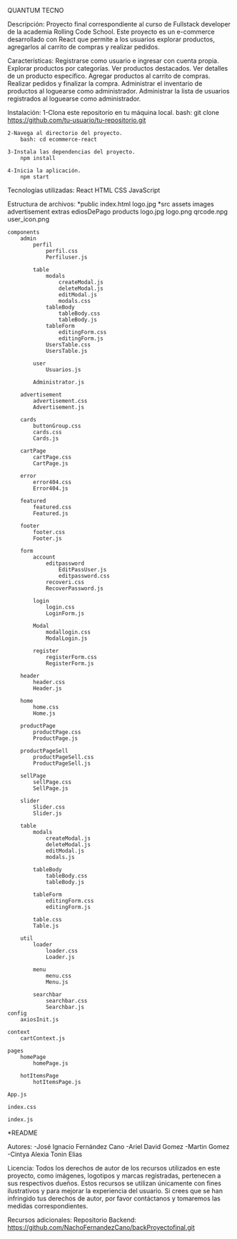QUANTUM TECNO

Descripción:
    Proyecto final correspondiente al curso de Fullstack developer de la academia Rolling Code School.
    Este proyecto es un e-commerce desarrollado con React que permite a los usuarios explorar productos, agregarlos al carrito de compras y realizar pedidos.

Características:
    Registrarse como usuario e ingresar con cuenta propia.
    Explorar productos por categorías.
    Ver productos destacados.
    Ver detalles de un producto específico.
    Agregar productos al carrito de compras.
    Realizar pedidos y finalizar la compra.
    Administrar el inventario de productos al loguearse como administrador.
    Administrar la lista de usuarios registrados al loguearse como administrador.

Instalación:
    1-Clona este repositorio en tu máquina local.
        bash: git clone https://github.com/tu-usuario/tu-repositorio.git

    2-Navega al directorio del proyecto.
        bash: cd ecommerce-react

    3-Instala las dependencias del proyecto.
        npm install

    4-Inicia la aplicación.
        npm start

Tecnologías utilizadas:
    React
    HTML
    CSS
    JavaScript

Estructura de archivos:
*public
    index.html
    logo.jpg
*src
    assets
        images
        advertisement
        extras
        ediosDePago
        products
        logo.jpg
        logo.png 
        qrcode.npg
        user_icon.png

    components
        admin
            perfil
                perfil.css
                Perfiluser.js

            table
                modals
                    createModal.js
                    deleteModal.js
                    editModal.js
                    modals.css
                tableBody
                    tableBody.css
                    tableBody.js
                tableForm
                    editingForm.css
                    editingForm.js
                UsersTable.css
                UsersTable.js

            user
                Usuarios.js

            Administrator.js

        advertisement
            advertisement.css
            Advertisement.js

        cards
            buttonGroup.css
            cards.css
            Cards.js

        cartPage
            cartPage.css
            CartPage.js

        error
            error404.css
            Error404.js

        featured
            featured.css
            Featured.js

        footer
            footer.css
            Footer.js

        form
            account
                editpassword
                    EditPassUser.js
                    editpassword.css
                recoveri.css
                RecoverPassword.js

            login
                login.css
                LoginForm.js

            Modal
                modallogin.css
                ModalLogin.js

            register
                registerForm.css
                RegisterForm.js

        header
            header.css
            Header.js

        home
            home.css
            Home.js

        productPage
            productPage.css
            ProductPage.js

        productPageSell
            productPageSell.css
            ProductPageSell.js

        sellPage
            sellPage.css
            SellPage.js

        slider
            Slider.css
            Slider.js

        table
            modals
                createModal.js
                deleteModal.js
                editModal.js
                modals.js

            tableBody
                tableBody.css
                tableBody.js

            tableForm
                editingForm.css
                editingForm.js

            table.css
            Table.js

        util
            loader
                loader.css
                Loader.js

            menu
                menu.css
                Menu.js

            searchbar
                searchbar.css
                Searchbar.js
    config
        axiosInit.js

    context
        cartContext.js

    pages
        homePage
            homePage.js

        hotItemsPage
            hotItemsPage.js

    App.js

    index.css

    index.js

*README

Autores:
    -José Ignacio Fernández Cano
    -Ariel David Gomez
    -Martin Gomez
    -Cintya Alexia Tonin Elias 

Licencia:
    Todos los derechos de autor de los recursos utilizados en este proyecto, como imágenes, logotipos y marcas registradas, pertenecen a sus respectivos dueños. Estos recursos se utilizan únicamente con fines ilustrativos y para mejorar la experiencia del usuario. Si crees que se han infringido tus derechos de autor, por favor contáctanos y tomaremos las medidas correspondientes.

Recursos adicionales:
    Repositorio Backend: https://github.com/NachoFernandezCano/backProyectofinal.git